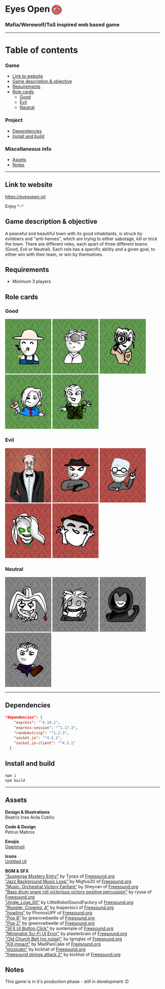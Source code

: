# Eyes Open <img src="public/assets/icons/eyesopen.svg" alt="The Eyes Open logo" width=32 style="vertical-align:middle">

### Mafia/Werewolf/ToS inspired web based game

---

# Table of contents
<!-- - [Eyes Open <img src="public/assets/icons/eyesopen.svg" alt="Eyes Open logo" width=32 style="vertical-align:middle">](#eyes-open-)
    - [Mafia/Werewolf/ToS inspired web based game](#mafiawerewolftos-inspired-web-based-game)
- [Table of contents](#table-of-contents) -->
  ### Game
  - [Link to website](#link-to-website)
  - [Game description & objective](#game-description--objective)
  - [Requirements](#requirements)
  - [Role cards](#role-cards)
    - [Good](#good)
    - [Evil](#evil)
    - [Neutral](#neutral)
  ### Project
  - [Dependencies](#dependencies)
  - [Install and build](#install-and-build)
  ### Miscellaneous info
  - [Assets](#assets)
  - [Notes](#notes)

---

## Link to website
<!-- #### TBD -->
 https://eyesopen.ml
 
 Enjoy ^-^


## Game description & objective
 A peaceful and beautiful town with its good inhabitants, is struck by evildoers and "anti-heroes", which are trying to either sabotage, kill or trick the town. There are different roles, each apart of three different teams (Good, Evil or Neutral). Each role has a specific ability and a given goal, to either win with their team, or win by themselves. 
 

## Requirements
- Minimum 3 players

## Role cards

### Good
<p>
<img src="public/assets/rolecards/Villager.webp" alt="role-card" width=150>
<img src="public/assets/rolecards/Doctor.webp" alt="role-card" width=150>
<img src="public/assets/rolecards/Investigator.webp" alt="role-card" width=150>
<img src="public/assets/rolecards/Mayor.webp" alt="role-card" width=150>
<img src="public/assets/rolecards/Trapper.webp" alt="role-card" width=150>
</p>

### Evil
<p>
<img src="public/assets/rolecards/Godfather.webp" alt="role-card" width=150>
<img src="public/assets/rolecards/Mafioso.webp" alt="role-card" width=150>
<img src="public/assets/rolecards/Surgeon.webp" alt="role-card" width=150>
<img src="public/assets/rolecards/Witch.webp" alt="role-card" width=150>
<img src="public/assets/rolecards/Framer.webp" alt="role-card" width=150>
</p>

### Neutral
<p>
<img src="public/assets/rolecards/Jester.webp" alt="role-card" width=150>
<img src="public/assets/rolecards/Serial Killer.webp" alt="role-card" width=150>
<img src="public/assets/rolecards/Executioner.webp" alt="role-card" width=150>
<img src="public/assets/rolecards/Lawyer.webp" alt="role-card" width=150>
</p>

---

## Dependencies
```json
"dependencies": {
    "express": "^4.18.1",
    "express-session": "^1.17.3",
    "randomstring": "^1.2.2",
    "socket.io": "^4.5.1",
    "socket.io-client": "^4.5.1"
  }
```

## Install and build

```
npm i
npm build
```
---

## Assets


**Design & Illustrations** <br> Beatriz Ines Avila Cutiño

**Code & Design** <br> Petrus Matiros

**Emojis** <br> <a href="https://openmoji.org/library/" target="_blank">Openmoji</a>

**Icons** <br> <a href="https://www.untitledui.com/icons" target="_blank">Untitled UI</a>

**BGM & SFX**
<br>
<a href="https://freesound.org/people/tyops/sounds/423208/" target="_blank">"Suspense Mystery Entry"</a> by Tyops of <a href="https://www.freesound.org" target="_blank">Freesound.org</a>
<br>
<a href="https://freesound.org/people/Migfus20/sounds/559850/" target="_blank">"Jazz Background Music Loop"</a> by Migfus20 of <a href="https://www.freesound.org" target="_blank">Freesound.org</a>
<br>
<a href="https://freesound.org/people/Sheyvan/sounds/470083/" target="_blank">"Music: Orchestral Victory Fanfare"</a> by Sheyvan of <a href="https://www.freesound.org" target="_blank">Freesound.org</a>
<br>
<a href="https://freesound.org/people/ryusa/sounds/531132/" target="_blank">"Bass drum snare roll victorious victory positive percussion"</a> by ryusa of <a href="https://www.freesound.org" target="_blank">Freesound.org</a>
<br>
<a href="https://freesound.org/people/LittleRobotSoundFactory/sounds/270467/" target="_blank">"Jingle_Lose_00"</a> by LittleRobotSoundFactory of <a href="https://www.freesound.org" target="_blank">Freesound.org</a>
<br>
<a href="https://freesound.org/people/InspectorJ/sounds/384188/" target="_blank">"Rooster, Crowing, A"</a> by InspectorJ of <a href="https://www.freesound.org" target="_blank">Freesound.org</a>
<br>
<a href="https://freesound.org/people/PhonosUPF/sounds/499699/" target="_blank">"howling"</a> by PhonosUPF of <a href="https://www.freesound.org" target="_blank">Freesound.org</a>
<br>
<a href="https://freesound.org/people/greenvwbeetle/sounds/328117/" target="_blank">"Pop 8"</a> by greenvwbeetle of <a href="https://www.freesound.org" target="_blank">Freesound.org</a>
<br>
<a href="https://freesound.org/people/greenvwbeetle/sounds/244654/" target="_blank">"Pop 2"</a> by greenvwbeetle of <a href="https://www.freesound.org" target="_blank">Freesound.org</a>
<br>
<a href="https://freesound.org/people/suntemple/sounds/253168/" target="_blank">"SFX UI Button Click"</a> by suntemple of <a href="https://www.freesound.org" target="_blank">Freesound.org</a>
<br>
<a href="https://freesound.org/people/plasterbrain/sounds/423166/" target="_blank">"Minimalist Sci-Fi UI Error"</a> by plasterbrain of <a href="https://www.freesound.org" target="_blank">Freesound.org</a>
<br>
<a href="https://freesound.org/people/igroglaz/sounds/633208/" target="_blank">"Old Church Bell (no noise)"</a> by igroglaz of <a href="https://www.freesound.org" target="_blank">Freesound.org</a>
<br>
<a href="https://freesound.org/people/MadPanCake/sounds/567848/" target="_blank">"Kill impact"</a> by MadPanCake of <a href="https://www.freesound.org" target="_blank">Freesound.org</a>
<br>
<a href="https://freesound.org/people/kickhat/sounds/341794/" target="_blank">"pizzicato"</a> by kickhat of <a href="https://www.freesound.org" target="_blank">Freesound.org</a>
<br>
<a href="https://freesound.org/people/kickhat/sounds/341796/" target="_blank">"freesound strings attack 2"</a> by kickhat of <a href="https://www.freesound.org" target="_blank">Freesound.org</a>


## Notes

This game is in it's production phase - still in development :D


